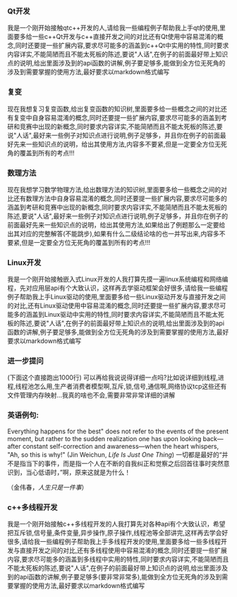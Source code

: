 ### Qt开发

我是一个刚开始接触qtc++开发的人,请给我一些编程例子帮助我上手qt的使用,里面要多给一些c++Qt开发与c++直接开发之间的对比还有Qt使用中容易混淆的概念,同时还要提一些扩展内容,要求尽可能多的涵盖到c++Qt中实用的特性,同时要求内容详实,不能简陋而且不能太死板的陈述,要说"人话",在例子的前面最好带上知识点的说明,给出里面涉及到的api函数的讲解,例子要足够多,能做到全方位无死角的涉及到需要掌握的使用方法,最好要求以markdown格式编写

### 复变
现在我想复习复变函数,给出复变函数的知识树,里面要多给一些概念之间的对比还有复变中自身容易混淆的概念,同时还要提一些扩展内容,要求尽可能多的涵盖到考研和竞赛中出现的新概念,同时要求内容详实,不能简陋而且不能太死板的陈述,要说"人话",最好来一些例子对知识点进行说明,例子足够多，并且你在例子的前面最好先来一些知识点的说明，给出其使用方法,内容多不要紧,但是一定要全方位无死角的覆盖到所有的考点!!!

### 数理方法
现在我想学习数学物理方法,给出数理方法的知识树,里面要多给一些概念之间的对比还有数理方法中自身容易混淆的概念,同时还要提一些扩展内容,要求尽可能多的涵盖到考研和竞赛中出现的新概念,同时要求内容详实,不能简陋而且不能太死板的陈述,要说"人话",最好来一些例子对知识点进行说明,例子足够多，并且你在例子的前面最好先来一些知识点的说明，给出其使用方法,如果给出了例题那么一定要给出其对应的完整解答(不能跳步),如果有什么二级结论啥的也一并写出来,内容多不要紧,但是一定要全方位无死角的覆盖到所有的考点!!!

### Linux开发
我是一个刚开始接触嵌入式Linux开发的人我打算先摸一遍linux系统编程和网络编程，先对应用层api有个大致认识，这样再去学驱动框架会好很多,请给我一些编程例子帮助我上手Linux驱动的使用,里面要多给一些Linux驱动开发与直接开发之间的对比,还有Linux驱动使用中容易混淆的概念,同时还要提一些扩展内容,要求尽可能多的涵盖到Linux驱动中实用的特性,同时要求内容详实,不能简陋而且不能太死板的陈述,要说"人话",在例子的前面最好带上知识点的说明,给出里面涉及到的api函数的讲解,例子要足够多,能做到全方位无死角的涉及到需要掌握的使用方法,最好要求以markdown格式编写

### 进一步提问
(下面这个直接跑出1000行)
可以再给我说说得详细一点吗?比如说详细到线程,进程,线程池怎么用,生产者消费者模型啊,互斥,锁,信号,通信啊,网络协议tcp这些还有文件管理内存映射...我真的啥也不会,需要非常非常详细的讲解

### 英语例句:
Everything happens for the best" does not refer to the events of the present moment, but rather to the sudden realization one has upon looking back—after constant self-correction and awareness—when the heart whispers, "Ah, so this is why!"
(Jin Weichun, *Life Is Just One Thing*)
一切都是最好的“并不是指当下的事件，而是指一个人在不断的自我纠正和觉察之后回首往事时突然意识到，当心低语时，”啊，原来这就是为什么！

（金伟春，*人生只是一件事*）

### c++多线程开发
我是一个刚开始接触c++多线程开发的人我打算先对各种api有个大致认识，希望把互斥锁,信号量,条件变量,异步操作,原子操作,线程池等全部讲完,这样再去学会好很多,请给我一些编程例子帮助我上手多线程开发的使用,里面要多给一些多线程开发与直接开发之间的对比,还有多线程使用中容易混淆的概念,同时还要提一些扩展内容,要求尽可能多的涵盖到多线程中实用的特性,同时要求内容详实,不能简陋而且不能太死板的陈述,要说"人话",在例子的前面最好带上知识点的说明,给出里面涉及到的api函数的讲解,例子要足够多(要非常非常多),能做到全方位无死角的涉及到需要掌握的使用方法,最好要求以markdown格式编写